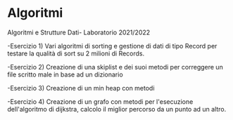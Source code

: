 # Algoritmi
Algoritmi e Strutture Dati- Laboratorio 2021/2022

-Esercizio 1)
Vari algoritmi di sorting e gestione di dati di tipo Record per testare la qualità di sort su 2 milioni di Records.

-Esercizio 2)
Creazione di una skiplist e dei suoi metodi per correggere un file scritto male in base ad un dizionario

-Esercizio 3)
Creazione di un min heap con metodi 

-Esercizio 4)
Creazione di un grafo con metodi per l'esecuzione dell'algoritmo di dijkstra, calcolo il miglior percorso da un punto ad un altro.

